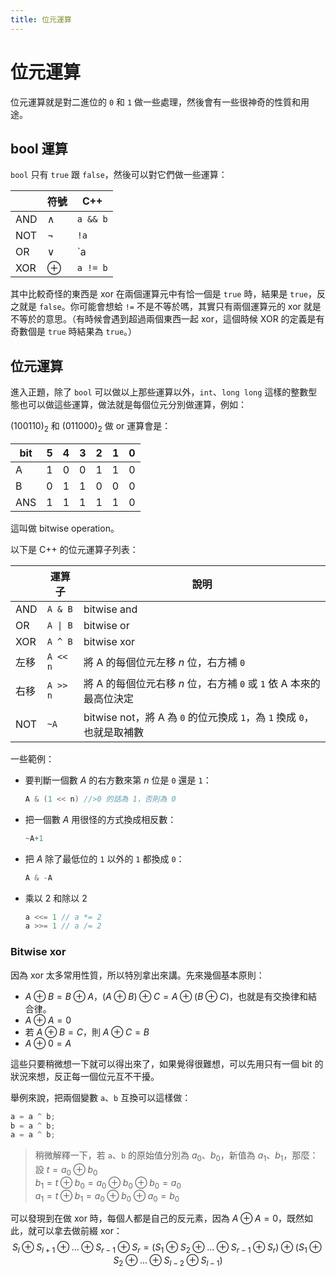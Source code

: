 ```yaml
---
title: 位元運算
---
```

# 位元運算

位元運算就是對二進位的 `0` 和 `1` 做一些處理，然後會有一些很神奇的性質和用途。

## bool 運算

`bool` 只有 `true` 跟 `false`，然後可以對它們做一些運算：

| |符號|C++|
|--|------|-----|
|AND| $\land$ | `a && b` |
|NOT| $\lnot$ | `!a` |
|OR| $\lor$ | `a || b` |
|XOR| $\oplus$ | `a != b` |

其中比較奇怪的東西是 xor 在兩個運算元中有恰一個是 `true` 時，結果是 `true`，反之就是 `false`。你可能會想蛤 `!=` 不是不等於嗎，其實只有兩個運算元的 xor 就是不等於的意思。（有時候會遇到超過兩個東西一起 xor，這個時候 XOR 的定義是有奇數個是 `true` 時結果為 `true`。）

## 位元運算

進入正題，除了 `bool` 可以做以上那些運算以外，`int`、`long long` 這樣的整數型態也可以做這些運算，做法就是每個位元分別做運算，例如：

$(100110)_2$ 和 $(011000)_2$ 做 or 運算會是：

|bit|5|4|3|2|1|0|
|-|-|-|-|-|-|-|
|A|1|0|0|1|1|0|
|B|0|1|1|0|0|0|
|ANS|1|1|1|1|1|0|

這叫做 bitwise operation。

以下是 C++ 的位元運算子列表：

| |運算子| 說明 |
|-|-----|-----|
|AND|`A & B`| bitwise and|
|OR|`A \| B`| bitwise or|
|XOR| `A ^ B` | bitwise xor|
|左移| `A << n` | 將 A 的每個位元左移 $n$ 位，右方補 `0` |
|右移| `A >> n` | 將 A 的每個位元右移 $n$ 位，右方補 `0` 或 `1` 依 A 本來的最高位決定 |
|NOT| `~A` | bitwise not，將 A 為 `0` 的位元換成 `1`，為 `1` 換成 `0`，也就是取補數 |

一些範例：

- 要判斷一個數 $A$ 的右方數來第 $n$ 位是 `0` 還是 `1`：
    ```cpp
    A & (1 << n) //>0 的話為 1，否則為 0
    ```
- 把一個數 $A$ 用很怪的方式換成相反數：
    ```cpp
    ~A+1
    ```
- 把 $A$ 除了最低位的 `1` 以外的 `1` 都換成 `0`：
    ```cpp
    A & -A
    ```
- 乘以 2 和除以 2
    ```cpp
    a <<= 1 // a *= 2
    a >>= 1 // a /= 2
    ```
    
### Bitwise xor

因為 xor 太多常用性質，所以特別拿出來講。先來幾個基本原則：

- $A \oplus B = B \oplus A$，$(A \oplus B) \oplus C = A \oplus (B \oplus C)$，也就是有交換律和結合律。
- $A \oplus A = 0$
- 若 $A \oplus B = C$，則 $A \oplus C = B$
- $A \oplus 0 = A$

這些只要稍微想一下就可以得出來了，如果覺得很難想，可以先用只有一個 bit 的狀況來想，反正每一個位元互不干擾。

舉例來說，把兩個變數 `a`、`b` 互換可以這樣做：
```cpp
a = a ^ b;
b = a ^ b;
a = a ^ b;
```

> 稍微解釋一下，若 `a`、`b` 的原始值分別為 $a_0$、$b_0$，新值為 $a_1$、$b_1$，那麼：  
> 設 $t = a_0 \oplus b_0$  
> $b_1 = t \oplus b_0 = a_0 \oplus b_0 \oplus b_0 = a_0$  
> $a_1 = t \oplus b_1 = a_0 \oplus b_0 \oplus a_0 = b_0$

可以發現到在做 xor 時，每個人都是自己的反元素，因為 $A \oplus A = 0$，既然如此，就可以拿去做前綴 xor：
$$S_l \oplus S_{l + 1} \oplus ... \oplus S_{r - 1} \oplus S_r = (S_1 \oplus S_2 \oplus ... \oplus S_{r - 1} \oplus S_r) \oplus (S_1 \oplus S_2 \oplus ... \oplus S_{l - 2} \oplus S_{l - 1})$$